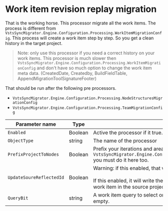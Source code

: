 # Work item revision replay migration

That is the working horse. This processor migrate all the work items. 
The process is different from `VstsSyncMigrator.Engine.Configuration.Processing.WorkItemMigrationConfig`. This process will create a work item step by step. So you get a clean history in the target project. 

> Note: only use this processor if you need a correct history on your work items. This processor is much slower then `VstsSyncMigrator.Engine.Configuration.Processing.WorkItemMigrationConfig` and don't have so much option to change the work item meta data. (CreatedDate, Createdby, BuildFieldTable, AppendMigrationToolSignatureFooter)

That should be run after the following pre processors.

* `VstsSyncMigrator.Engine.Configuration.Processing.NodeStructuresMigrationConfig`
* `VstsSyncMigrator.Engine.Configuration.Processing.TeamMigrationConfig`
 





| Parameter name           | Type    | Description                              | Default Value                            |
|--------------------------|---------|------------------------------------------|------------------------------------------|
| `Enabled`                | Boolean | Active the processor if it true.         | false                                    |
| `ObjectType`             | string  | The name of the processor                | VstsSyncMigrator.Engine.Configuration.Processing.WorkItemRevisionReplayMigrationConfig |
| `PrefixProjectToNodes`   | Boolean | Prefix your iterations and areas with the project name. If you have enabled this in `VstsSyncMigrator.Engine.Configuration.Processing.NodeStructuresMigrationConfig` you must do it here too. | false                                    |
| `UpdateSoureReflectedId` | Boolean | Warning: if this enabled, that will change the work items from the source!<br><br>If this enabled, it will write the link to the work item in the target projekt to the same work item in the source project. | false                                    |
| `QueryBit`               | string  | A work item query to select only important work items. To migrate all leave this empty. |                                          |
